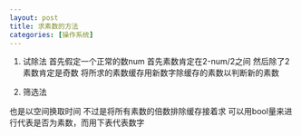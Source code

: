 ```yaml
---
layout: post
title: 求素数的方法
categories: [操作系统]
---
```


1. 试除法
首先假定一个正常的数num
首先素数肯定在2-num/2之间
然后除了2素数肯定是奇数
将所求的素数缓存用新数字除缓存的素数以判断新的素数

2. 筛选法

也是以空间换取时间
不过是将所有素数的倍数排除缓存接着求
可以用bool量来进行代表是否为素数，而用下表代表数字

